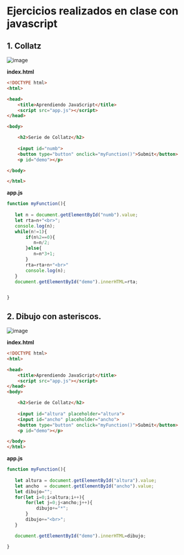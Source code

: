 # Ejercicios realizados en clase con javascript

## 1.  Collatz

![image](https://user-images.githubusercontent.com/31961588/193165706-9aa92ee9-6399-4cf8-9d25-95b5839474d7.png)

**index.html**

```Html
<!DOCTYPE html>
<html>

<head>
    <title>Aprendiendo JavaScript</title>  
    <script src="app.js"></script>
</head>

<body>

    <h2>Serie de Collatz</h2>
     
    <input id="numb">
    <button type="button" onclick="myFunction()">Submit</button>
    <p id="demo"></p>

</body>

</html>
```

**app.js**

```JavaScript
function myFunction(){
   
   let n = document.getElementById("numb").value;
   let rta=n+"<br>";   
   console.log(n);
   while(n!=1){
       if(n%2==0){
          n=n/2;
       }else{
          n=n*3+1;
       }
       rta=rta+n+"<br>"
       console.log(n); 
   }
   document.getElementById("demo").innerHTML=rta;


}
```

## 2. Dibujo con asteriscos. 


![image](https://user-images.githubusercontent.com/31961588/193166918-ccc9417a-5f51-432d-a2ce-78b2159d0e42.png)

**index.html**

```Html
<!DOCTYPE html>
<html>

<head>
    <title>Aprendiendo JavaScript</title>  
    <script src="app.js"></script>
</head>
<body>

    <h2>Serie de Collatz</h2>
    
    <input id="altura" placeholder="altura">
    <input id="ancho" placeholder="ancho">
    <button type="button" onclick="myFunction()">Submit</button>
    <p id="demo"></p>

</body>
</html>
```
**app.js**

```JavaScript
function myFunction(){
   
   let altura = document.getElementById("altura").value;
   let ancho  = document.getElementById("ancho").value;
   let dibujo="";
   for(let i=0;i<altura;i++){
       for(let j=0;j<ancho;j++){
           dibujo+="*";
       }
       dibujo+="<br>";
   }

   document.getElementById("demo").innerHTML=dibujo;

}
```
